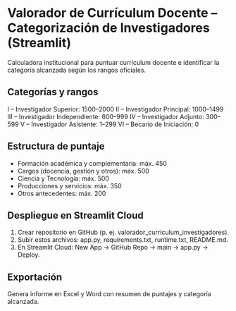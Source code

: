 # Valorador de Currículum Docente – Categorización de Investigadores (Streamlit)
Calculadora institucional para puntuar currículum docente e identificar la categoría alcanzada según los rangos oficiales.

## Categorías y rangos
I – Investigador Superior: 1500–2000
II – Investigador Principal: 1000–1499
III – Investigador Independiente: 600–999
IV – Investigador Adjunto: 300–599
V – Investigador Asistente: 1–299
VI – Becario de Iniciación: 0

## Estructura de puntaje
- Formación académica y complementaria: máx. 450
- Cargos (docencia, gestión y otros): máx. 500
- Ciencia y Tecnología: máx. 500
- Producciones y servicios: máx. 350
- Otros antecedentes: máx. 200

## Despliegue en Streamlit Cloud
1. Crear repositorio en GitHub (p. ej. valorador_curriculum_investigadores).
2. Subir estos archivos: app.py, requirements.txt, runtime.txt, README.md.
3. En Streamlit Cloud: New App → GitHub Repo → main → app.py → Deploy.

## Exportación
Genera informe en Excel y Word con resumen de puntajes y categoría alcanzada.
